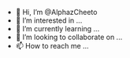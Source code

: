 - 👋 Hi, I’m @AlphazCheeto
- 👀 I’m interested in ...
- 🌱 I’m currently learning ...
- 💞️ I’m looking to collaborate on ...
- 📫 How to reach me ...

<!---
AlphazCheeto/AlphazCheeto is a ✨ special ✨ repository because its `README.md` (this file) appears on your GitHub profile.
You can click the Preview link to take a look at your changes.
--->
